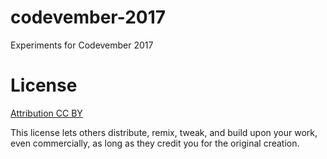 # codevember-2017

Experiments for Codevember 2017

# License		
 		
[Attribution CC BY](https://creativecommons.org/licenses/by/4.0/)		
 		
 This license lets others distribute, remix, tweak, and build upon your work, even commercially, as long as they credit you for the original creation.
